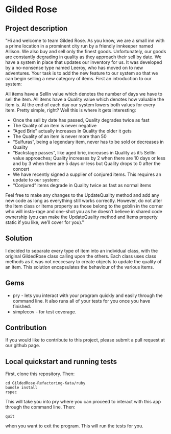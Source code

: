 # Gilded Rose

## Project description

"Hi and welcome to team Gilded Rose. As you know, we are a small inn with a prime location in a prominent city run by a friendly innkeeper named Allison. We also buy and sell only the finest goods. Unfortunately, our goods are constantly degrading in quality as they approach their sell by date. We have a system in place that updates our inventory for us. It was developed by a no-nonsense type named Leeroy, who has moved on to new adventures. Your task is to add the new feature to our system so that we can begin selling a new category of items. First an introduction to our system:

All items have a SellIn value which denotes the number of days we have to sell the item. All items have a Quality value which denotes how valuable the item is. At the end of each day our system lowers both values for every item. Pretty simple, right? Well this is where it gets interesting:

- Once the sell by date has passed, Quality degrades twice as fast
- The Quality of an item is never negative
- “Aged Brie” actually increases in Quality the older it gets
- The Quality of an item is never more than 50
- “Sulfuras”, being a legendary item, never has to be sold or decreases in Quality
- “Backstage passes”, like aged brie, increases in Quality as it’s SellIn value approaches; Quality increases by 2 when there are 10 days or less and by 3 when there are 5 days or less but Quality drops to 0 after the concert
- We have recently signed a supplier of conjured items. This requires an update to our system:
- “Conjured” items degrade in Quality twice as fast as normal items

Feel free to make any changes to the UpdateQuality method and add any new code as long as everything still works correctly. However, do not alter the Item class or Items property as those belong to the goblin in the corner who will insta-rage and one-shot you as he doesn’t believe in shared code ownership (you can make the UpdateQuality method and Items property static if you like, we’ll cover for you)."

## Solution

I decided to separate every type of item into an individual class, with the original GildedRose class calling upon the others. Each class uses class methods as it was not neccesary to create objects to update the quality of an item. This solution encapsulates the behaviour of the various items.

## Gems

- pry - lets you interact with your program quickly and easily through the command line. It also runs all of your tests for you once you have finished.
- simplecov - for test coverage.

## Contribution

If you would like to contribute to this project, please submit a pull request at our github page.

## Local quickstart and running tests

First, clone this repository. Then:
```console
cd GildedRose-Refactoring-Kata/ruby
bundle install
rspec
```
This will take you into pry where you can proceed to interact with this app through the command line. Then:
```console
quit
```
when you want to exit the program. This will run the tests for you.
